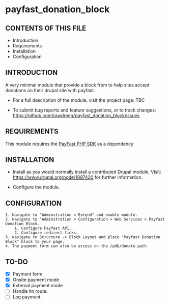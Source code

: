 # payfast_donation_block

CONTENTS OF THIS FILE
---------------------

 * Introduction
 * Requirements
 * Installation
 * Configuration


INTRODUCTION
------------

A very minimal module that provide a block from to help sites accept donations on their drupal site with payfast.


 * For a full description of the module, visit the project page:
   TBC

 * To submit bug reports and feature suggestions, or to track changes:
   https://github.com/rawdreeg/payfast_donation_block/issues


REQUIREMENTS
------------

This module requires the [PayFast PHP SDK](https://github.com/PayFast/payfast-php-sdk) as a dependency


INSTALLATION
------------

 * Install as you would normally install a contributed Drupal module. Visit:
   https://www.drupal.org/node/1897420 for further information.
 
 * Configure the module.


CONFIGURATION
-------------

    1. Navigate to "Adminstration > Extend" and enable module.
    2. Navigate to "Adminstration > Configuration > Web Services > Payfast Donation Block.
        1. Configure Payfast API.
        2. Configure redirect links.
    3. Navigate to Structure -> Block Layout and place "Payfast Donation Block" block to your page.
    4. The payment form can also be access on the /pdb/donate path
    

TO-DO
------------

- [x] Payment form
- [x] Onsite payment mode
- [x] External payment mode
- [ ] Handle itn route.
- [ ] Log payment.
